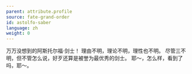 ```yaml
---
parent: attribute.profile
source: fate-grand-order
id: astolfo-saber
language: zh
weight: 0
---
```


万万没想到的阿斯托尔福·剑士！
理由不明，理论不明，理性也不明。
尽管三不明，但不管怎么说，好歹还算是被誉为最优秀的剑士。
耶～，怎么样，看到了吗，耶～。
